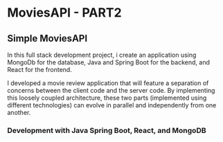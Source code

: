 # MoviesAPI - PART2

## Simple MoviesAPI
In this full stack development project, i create an application using MongoDb for the database, Java and Spring Boot for the backend, and React for the frontend.

I developed a movie review application that will feature a separation of concerns between the client code and the server code. 
By implementing this loosely coupled architecture, these two parts (implemented using different technologies) can evolve in parallel and independently from one another. 

### Development with Java Spring Boot, React, and MongoDB

